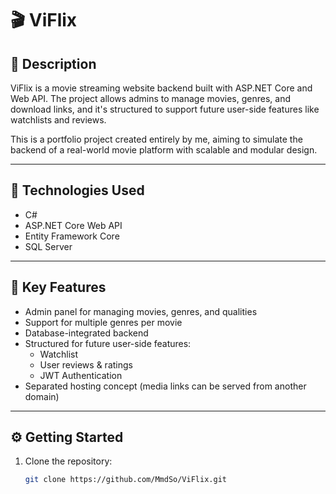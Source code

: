 # 🎬 ViFlix

## 🧾 Description
ViFlix is a movie streaming website backend built with ASP.NET Core and Web API. The project allows admins to manage movies, genres, and download links, and it's structured to support future user-side features like watchlists and reviews.

This is a portfolio project created entirely by me, aiming to simulate the backend of a real-world movie platform with scalable and modular design.

---

## 🚀 Technologies Used
- C#
- ASP.NET Core Web API
- Entity Framework Core
- SQL Server

---

## 🎯 Key Features
- Admin panel for managing movies, genres, and qualities
- Support for multiple genres per movie
- Database-integrated backend
- Structured for future user-side features:
  - Watchlist
  - User reviews & ratings
  - JWT Authentication
- Separated hosting concept (media links can be served from another domain)

---

## ⚙️ Getting Started

1. Clone the repository:
   ```bash
   git clone https://github.com/MmdSo/ViFlix.git
